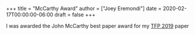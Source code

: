 +++
title = "McCarthy Award"
author = ["Joey Eremondi"]
date = 2020-02-17T00:00:00-06:00
draft = false
+++

I was awarded the John McCarthy best paper award for my [TFP 2019](https://arxiv.org/abs/1905.09423) paper
